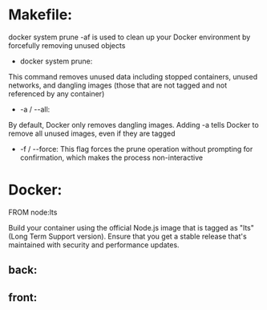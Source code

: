# Makefile: 

docker system prune -af is used to clean up your Docker environment by forcefully removing unused objects

- docker system prune: 

This command removes unused data including stopped containers, unused networks, and dangling images (those that are not tagged and not referenced by any container)

- -a / --all: 

By default, Docker only removes dangling images. Adding -a tells Docker to remove all unused images, even if they are tagged

- -f / --force: This flag forces the prune operation without prompting for confirmation, which makes the process non-interactive

# Docker:

FROM node:lts

Build your container using the official Node.js image that is tagged as "lts" (Long Term Support version). Ensure that you get a stable release that's maintained with security and performance updates.

## back:

## front:



